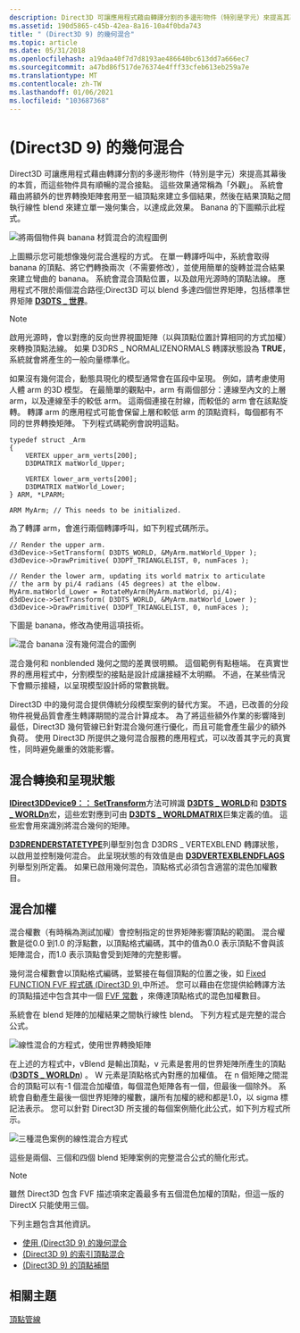 ```yaml
---
description: Direct3D 可讓應用程式藉由轉譯分割的多邊形物件（特別是字元）來提高其幕後的本質，而這些物件具有順暢的混合接點。
ms.assetid: 190d5865-c45b-42ea-8a16-10a4f0bda743
title: " (Direct3D 9) 的幾何混合"
ms.topic: article
ms.date: 05/31/2018
ms.openlocfilehash: a19daa40f7d7d8193ae486640bc613dd7a666ec7
ms.sourcegitcommit: a47bd86f517de76374e4fff33cfeb613eb259a7e
ms.translationtype: MT
ms.contentlocale: zh-TW
ms.lasthandoff: 01/06/2021
ms.locfileid: "103687368"
---
```

# <a name="geometry-blending-direct3d-9"></a> (Direct3D 9) 的幾何混合

Direct3D 可讓應用程式藉由轉譯分割的多邊形物件（特別是字元）來提高其幕後的本質，而這些物件具有順暢的混合接點。 這些效果通常稱為「外觀」。 系統會藉由將額外的世界轉換矩陣套用至一組頂點來建立多個結果，然後在結果頂點之間執行線性 blend 來建立單一幾何集合，以達成此效果。 Banana 的下圖顯示此程式。

![將兩個物件與 banana 材質混合的流程圖例](images/geometry-blend.png)

上圖顯示您可能想像幾何混合進程的方式。 在單一轉譯呼叫中，系統會取得 banana 的頂點、將它們轉換兩次（不需要修改），並使用簡單的旋轉並混合結果來建立彎曲的 banana。 系統會混合頂點位置，以及啟用光源時的頂點法線。 應用程式不限於兩個混合路徑;Direct3D 可以 blend 多達四個世界矩陣，包括標準世界矩陣 [**D3DTS \_ 世界**](d3dts-world.md)。

> [!Note]
>
> 啟用光源時，會以對應的反向世界視圖矩陣（以與頂點位置計算相同的方式加權）來轉換頂點法線。 如果 D3DRS \_ NORMALIZENORMALS 轉譯狀態設為 **TRUE**，系統就會將產生的一般向量標準化。

 

如果沒有幾何混合，動態具現化的模型通常會在區段中呈現。 例如，請考慮使用人體 arm 的3D 模型。 在最簡單的觀點中，arm 有兩個部分：連線至內文的上層 arm，以及連線至手的較低 arm。 這兩個連接在肘線，而較低的 arm 會在該點旋轉。 轉譯 arm 的應用程式可能會保留上層和較低 arm 的頂點資料，每個都有不同的世界轉換矩陣。 下列程式碼範例會說明這點。


```
typedef struct _Arm
{
    VERTEX upper_arm_verts[200];
    D3DMATRIX matWorld_Upper;

    VERTEX lower_arm_verts[200];
    D3DMATRIX matWorld_Lower;
} ARM, *LPARM;

ARM MyArm; // This needs to be initialized.
```



為了轉譯 arm，會進行兩個轉譯呼叫，如下列程式碼所示。


```
// Render the upper arm.
d3dDevice->SetTransform( D3DTS_WORLD, &MyArm.matWorld_Upper );
d3dDevice->DrawPrimitive( D3DPT_TRIANGLELIST, 0, numFaces );

// Render the lower arm, updating its world matrix to articulate
// the arm by pi/4 radians (45 degrees) at the elbow.
MyArm.matWorld_Lower = RotateMyArm(MyArm.matWorld, pi/4);
d3dDevice->SetTransform( D3DTS_WORLD, &MyArm.matWorld_Lower );
d3dDevice->DrawPrimitive( D3DPT_TRIANGLELIST, 0, numFaces );
```



下圖是 banana，修改為使用這項技術。

![混合 banana 沒有幾何混合的圖例](images/noblend.png)

混合幾何和 nonblended 幾何之間的差異很明顯。 這個範例有點極端。 在真實世界的應用程式中，分割模型的接點是設計成讓接縫不太明顯。 不過，在某些情況下會顯示接縫，以呈現模型設計師的常數挑戰。

Direct3D 中的幾何混合提供傳統分段模型案例的替代方案。 不過，已改善的分段物件視覺品質會產生轉譯期間的混合計算成本。 為了將這些額外作業的影響降到最低，Direct3D 幾何管線已針對混合幾何進行優化，而且可能會產生最少的額外負荷。 使用 Direct3D 所提供之幾何混合服務的應用程式，可以改善其字元的真實性，同時避免嚴重的效能影響。

## <a name="blending-transform-and-render-states"></a>混合轉換和呈現狀態

[**IDirect3DDevice9：： SetTransform**](/windows/desktop/api)方法可辨識 [**D3DTS \_ WORLD**](d3dts-world.md)和 [**D3DTS \_ WORLDn**](d3dts-worldn.md)宏，這些宏對應到可由 [**D3DTS \_ WORLDMATRIX**](d3dts-worldmatrix.md)巨集定義的值。 這些宏會用來識別將混合幾何的矩陣。

[**D3DRENDERSTATETYPE**](./d3drenderstatetype.md)列舉型別包含 D3DRS \_ VERTEXBLEND 轉譯狀態，以啟用並控制幾何混合。 此呈現狀態的有效值是由 [**D3DVERTEXBLENDFLAGS**](./d3dvertexblendflags.md) 列舉型別所定義。 如果已啟用幾何混色，頂點格式必須包含適當的混色加權數目。

## <a name="blending-weights"></a>混合加權

混合權數（有時稱為測試加權）會控制指定的世界矩陣影響頂點的範圍。 混合權數是從0.0 到1.0 的浮點數，以頂點格式編碼，其中的值為0.0 表示頂點不會與該矩陣混合，而1.0 表示頂點會受到矩陣的完整影響。

幾何混合權數會以頂點格式編碼，並緊接在每個頂點的位置之後，如 [Fixed FUNCTION FVF 程式碼 (Direct3D 9) ](fixed-function-fvf-codes.md)中所述。 您可以藉由在您提供給轉譯方法的頂點描述中包含其中一個 [FVF 常數](d3dfvf.md) ，來傳達頂點格式的混色加權數目。

系統會在 blend 矩陣的加權結果之間執行線性 blend。 下列方程式是完整的混合公式。

![線性混合的方程式，使用世界轉換矩陣](images/vert-blend-formula.png)

在上述的方程式中，vBlend 是輸出頂點，v 元素是套用的世界矩陣所產生的頂點 ([**D3DTS \_ WORLDn**](d3dts-worldn.md)) 。 W 元素是頂點格式內對應的加權值。 在 n 個矩陣之間混合的頂點可以有-1 個混合加權值，每個混色矩陣各有一個，但最後一個除外。 系統會自動產生最後一個世界矩陣的權數，讓所有加權的總和都是1.0，以 sigma 標記法表示。 您可以針對 Direct3D 所支援的每個案例簡化此公式，如下列方程式所示。

![三種混色案例的線性混合方程式](images/vert-blend-formulas-simple.png)

這些是兩個、三個和四個 blend 矩陣案例的完整混合公式的簡化形式。

> [!Note]  
> 雖然 Direct3D 包含 FVF 描述項來定義最多有五個混色加權的頂點，但這一版的 DirectX 只能使用三個。

 

下列主題包含其他資訊。

-   [使用 (Direct3D 9) 的幾何混合 ](using-geometry-blending.md)
-   [ (Direct3D 9) 的索引頂點混合 ](indexed-vertex-blending.md)
-   [ (Direct3D 9) 的頂點補間 ](vertex-tweening.md)

## <a name="related-topics"></a>相關主題

<dl> <dt>

[頂點管線](vertex-pipeline.md)
</dt> </dl>

 

 
